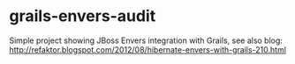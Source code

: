 grails-envers-audit
===================

Simple project showing JBoss Envers integration with Grails, see also blog: http://refaktor.blogspot.com/2012/08/hibernate-envers-with-grails-210.html
